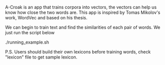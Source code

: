 A-Croak is an app that trains corpora into vectors, the vectors can help us know how close the two words are.
This app is inspired by Tomas Mikolov's work, WordVec and based on his thesis.

We can begin to train text and find the similarities of each pair of words.
We just run the script below

./running_example.sh

P.S. Users should build their own lexicons before training words, check "lexicon" file to get sample lexicon.
